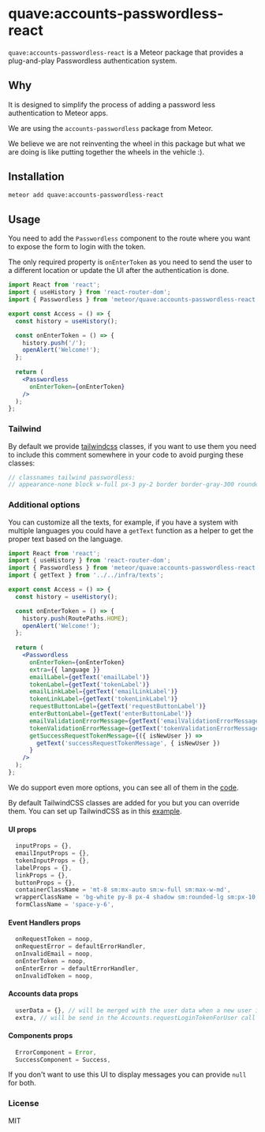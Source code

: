 # quave:accounts-passwordless-react

`quave:accounts-passwordless-react` is a Meteor package that provides a plug-and-play Passwordless authentication system.

## Why

It is designed to simplify the process of adding a password less authentication to Meteor apps.

We are using the `accounts-passwordless` package from Meteor.

We believe we are not reinventing the wheel in this package but what we are doing is like putting together the wheels in the vehicle :).

## Installation

```sh
meteor add quave:accounts-passwordless-react
```

## Usage

You need to add the `Passwordless` component to the route where you want to expose the form to login with the token.

The only required property is `onEnterToken` as you need to send the user to a different location or update the UI after the authentication is done.

```jsx
import React from 'react';
import { useHistory } from 'react-router-dom';
import { Passwordless } from 'meteor/quave:accounts-passwordless-react';

export const Access = () => {
  const history = useHistory();

  const onEnterToken = () => {
    history.push('/');
    openAlert('Welcome!');
  };
  
  return (
    <Passwordless
      onEnterToken={onEnterToken}
    />
  );
};
```

### Tailwind

By default we provide [tailwindcss](https://tailwindcss.com/) classes, if you want to use them you need to include this comment somewhere in your code to avoid purging these classes:

```js
// classnames tailwind passwordless:
// appearance-none block w-full px-3 py-2 border border-gray-300 rounded-md shadow-sm placeholder-gray-400 focus:outline-none focus:ring-indigo-500 focus:border-indigo-500 sm:text-sm text-sm font-medium text-gray-700 mt-0 flex justify-end text-indigo-600 hover:text-indigo-500 cursor-pointer justify-center px-4 border-transparent text-white bg-indigo-600 hover:bg-indigo-700 focus:ring-2 focus:ring-offset-2 bg-red-50 bg-green-50 p-4 text-red-800 text-green-800 ml-auto pl-3 -mx-1.5 -my-1.5 inline-flex p-1.5 text-red-500 text-green-500 hover:bg-red-100 bg-green-100 focus:ring-offset-red-50 ring-offset-green-50 focus:ring-red-600 ring-green-600 sr-only mt-8 sm:mx-auto sm:w-full sm:max-w-md bg-white py-8 shadow sm:rounded-lg sm:px-10 space-y-6 mt-1
```

### Additional options

You can customize all the texts, for example, if you have a system with multiple languages you could have a `getText` function as a helper to get the proper text based on the language.

```jsx
import React from 'react';
import { useHistory } from 'react-router-dom';
import { Passwordless } from 'meteor/quave:accounts-passwordless-react';
import { getText } from '../../infra/texts';

export const Access = () => {
  const history = useHistory();

  const onEnterToken = () => {
    history.push(RoutePaths.HOME);
    openAlert('Welcome!');
  };
  
  return (
    <Passwordless
      onEnterToken={onEnterToken}
      extra={{ language }}
      emailLabel={getText('emailLabel')}
      tokenLabel={getText('tokenLabel')}
      emailLinkLabel={getText('emailLinkLabel')}
      tokenLinkLabel={getText('tokenLinkLabel')}
      requestButtonLabel={getText('requestButtonLabel')}
      enterButtonLabel={getText('enterButtonLabel')}
      emailValidationErrorMessage={getText('emailValidationErrorMessage')}
      tokenValidationErrorMessage={getText('tokenValidationErrorMessage')}
      getSuccessRequestTokenMessage={({ isNewUser }) =>
        getText('successRequestTokenMessage', { isNewUser })
      }
    />
  );
};
```

We do support even more options, you can see all of them in the [code](https://github.com/quavedev/accounts-passwordless-react/blob/main/Passwordless.js#L108).

By default TailwindCSS classes are added for you but you can override them. You can set up TailwindCSS as in this [example](https://github.com/meteor/examples/tree/main/tailwindcss).

#### UI props

```javascript
  inputProps = {},
  emailInputProps = {},
  tokenInputProps = {},
  labelProps = {},
  linkProps = {},
  buttonProps = {},
  containerClassName = 'mt-8 sm:mx-auto sm:w-full sm:max-w-md',
  wrapperClassName = 'bg-white py-8 px-4 shadow sm:rounded-lg sm:px-10',
  formClassName = 'space-y-6',
```

#### Event Handlers props
```javascript
  onRequestToken = noop,
  onRequestError = defaultErrorHandler,
  onInvalidEmail = noop,
  onEnterToken = noop,
  onEnterError = defaultErrorHandler,
  onInvalidToken = noop,
```

#### Accounts data props
```javascript
  userData = {}, // will be merged with the user data when a new user is created
  extra, // will be send in the Accounts.requestLoginTokenForUser call as option
```

#### Components props
```javascript
  ErrorComponent = Error,
  SuccessComponent = Success,
```

If you don't want to use this UI to display messages you can provide `null` for both.

### License

MIT

